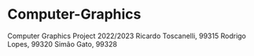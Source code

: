 # Computer-Graphics
Computer Graphics Project 2022/2023
Ricardo Toscanelli, 99315
Rodrigo Lopes, 99320
Simão Gato, 99328